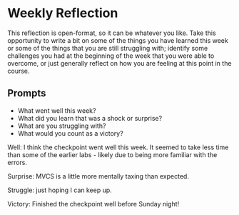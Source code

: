 # Weekly Reflection
This reflection is open-format, so it can be whatever you like. Take this opportunity to write a bit on some of the things you have learned this week or some of the things that you are still struggling with; identify some challenges you had at the beginning of the week that you were able to overcome, or just generally reflect on how you are feeling at this point in the course.


## Prompts
- What went well this week?
- What did you learn that was a shock or surprise?
- What are you struggling with?
- What would you count as a victory?

Well: I think the checkpoint went well this week. It seemed to take less time than some of the earlier labs - likely due to being more familiar with the errors.

Surprise: MVCS is a little more mentally taxing than expected.

Struggle: just hoping I can keep up.

Victory: Finished the checkpoint well before Sunday night!